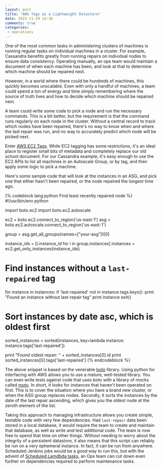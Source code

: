 ```yaml
---
layout: post
title: "AWS Tags as a Lightweight Datastore"
date: 2015-11-29 14:36
comments: true
categories: 
 - operations
---
```


One of the most common tasks in administering clusters of machines is running
regular tasks on individual machines in a cluster. For example, Cassandra
benefits greatly from running repairs on individual nodes to ensure data
consistency. Operating manually, an ops team would maintain a document of when
each machine has been, and look at that to determine which machine should be
repaired next.

However, in a world where there could be hundreds of machines, this quickly
becomes unscalable. Even with only a handful of machines, a team could spend a
ton of energy and time simply remembering where the source of truth lives and
how to decide which machine should be repaired next.

<!-- more -->

A team could write some code to pick a node and run the necessary commands. This
is a bit better, but the requirement is that the command runs regularly on each
node in the cluster. Without a central record to track which nodes have been
repaired, there's no way to know when and where the last repair was run, and no
way to accurately predict which node will be picked next.

Enter 
[AWS EC2 Tags](http://docs.aws.amazon.com/AWSEC2/latest/UserGuide/Using_Tags.html).
While EC2 tagging has some restrictions, it's an ideal place to register small
bits of metadata and completely replace our old school document. For our
Cassandra example, it's easy enough to use the EC2 APIs to list all machines in
an Autoscale Group, or by tag, and then apply some logic to pick a machine.

Here's some sample code that will look at the instances in an ASG, and pick one
that either hasn't been repaired, or the node repaired the longest time ago.

{% codeblock lang:python Find least recently repaired node %}
#!/usr/bin/env python

import boto.ec2
import boto.ec2.autoscale

ec2 = boto.ec2.connect_to_region('us-east-1')
asg = boto.ec2.autoscale.connect_to_region('us-east-1')

group = asg.get_all_groups(names=["your-asg"])[0]

instance_ids = [i.instance_id for i in group.instances]
instances = ec2.get_only_instances(instance_ids)

# Find instances without a `last-repaired` tag
for instance in instances:
    if 'last-repaired' not in instance.tags.keys():
        print "Found an instance without last-repair tag"
        print instance
        exit()

# Sort instances by date asc, which is oldest first
sorted_instances = sorted(instances, key=lambda instance: instance.tags['last-repaired'])

print "Found oldest repair: " + sorted_instances[0].id
print sorted_instances[0].tags['last-repaired']
{% endcodeblock %}

The above snippet is based on the venerable
[boto](http://boto.readthedocs.org/en/latest/) library. Using python for
interfacing with AWS allows you to use a mature, well-tested library. You can
even write tests against code that uses boto with a library of mocks called
[moto](https://github.com/spulec/moto). In short, it looks for instances that
haven't been operated on first. This is to cover the situation where you have a
brand new cluster, or when the ASG group replaces nodes. Secondly, it sorts the
instances by the date of the last repair ascending, which gives you the oldest
node at the zeroth element of the list.

Taking this approach to managing infrastructure allows you create simple,
testable code with very few dependencies. Had `last-repair` data been stored in
a local database, it would require the team to create and maintain that
database, as well as write and test additional code. The team is now free to
spend that time on other things. Without needing to worry about the integrity of
a persistent datastore, it also means that this script can reliably be run on a
very ephemeral instance. In fact, it can be run from anywhere. Scheduled Jenkins
jobs would be a good way to run this, but with the advent of 
[Scheduled Lamdbda tasks](http://docs.aws.amazon.com/lambda/latest/dg/getting-started-scheduled-events.html), 
an Ops team can cut down even further on dependencies required to perform 
maintenance tasks.

